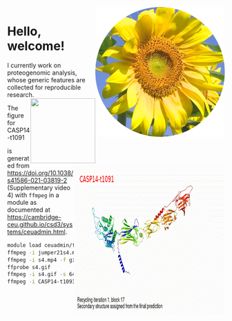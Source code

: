 <img src="https://github.com/jinghuazhao/jinghuazhao/blob/master/gansubaiyin-circle.png" align="right" height="300" width="300">

# Hello, welcome!

I currently work on proteogenomic analysis, whose generic features are collected for reproducible research.
<img src="https://jinghuazhao.github.io/assets/images/qr-logo.svg" align="right" width=150 height=150>

The figure for CASP14-t1091

<img src="https://github.com/jinghuazhao/jinghuazhao/blob/master/CASP14-t1091-text.gif" align="right" height=350 width=350>

is generated from https://doi.org/10.1038/s41586-021-03819-2 (Supplementary video 4) with `ffmpeg` in a module as documented at <https://cambridge-ceu.github.io/csd3/systems/ceuadmin.html>.

```bash
module load ceuadmin/ffmpeg
ffmpeg -i jumper21s4.mp4 -ss 8 -t 8 s4.mp4
ffmpeg -i s4.mp4 -f gif s4.gif
ffprobe s4.gif
ffmpeg -i s4.gif -s 640x360 CASP14-t1091.gif
ffmpeg -i CASP14-t1091.gif -vf "drawtext=fontsize=20:text='CASP14-t1091':fontcolor=red:x=25:y=30" CASP14-t1091-text.gif
```
